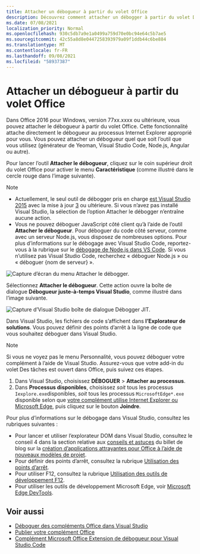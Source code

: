 ```yaml
---
title: Attacher un débogueur à partir du volet Office
description: Découvrez comment attacher un débogger à partir du volet Des tâches
ms.date: 07/08/2021
localization_priority: Normal
ms.openlocfilehash: 930c5db7a9e1a0499a759d70e0bc94e64c5b7ae5
ms.sourcegitcommit: 42c55a8d8e0447258393979a09f1ddb44c6be884
ms.translationtype: MT
ms.contentlocale: fr-FR
ms.lasthandoff: 09/08/2021
ms.locfileid: "58937387"
---
```

# <a name="attach-a-debugger-from-the-task-pane"></a>Attacher un débogueur à partir du volet Office

Dans Office 2016 pour Windows, version 77xx.xxxx ou ultérieure, vous pouvez attacher le débogueur à partir du volet Office. Cette fonctionnalité attache directement le débogueur au processus Internet Explorer approprié pour vous. Vous pouvez attacher un débogueur quel que soit l’outil que vous utilisez (générateur de Yeoman, Visual Studio Code, Node.js, Angular ou autre).

Pour lancer l’outil **Attacher le débogueur**, cliquez sur le coin supérieur droit du volet Office pour activer le menu **Caractéristique** (comme illustré dans le cercle rouge dans l’image suivante).

> [!NOTE]
> - Actuellement, le seul outil de débogger pris en charge [est Visual Studio 2015](https://www.visualstudio.com/downloads/) avec la mise à jour [3](/previous-versions/mt752379(v=vs.140)) ou ultérieure. Si vous n’avez pas installé Visual Studio, la  sélection de l’option Attacher le débogger n’entraîne aucune action.
> - Vous ne pouvez déboguer JavaScript côté client qu’à l’aide de l’outil **Attacher le débogueur**. Pour déboguer du code côté serveur, comme avec un serveur Node.js, vous disposez de nombreuses options. Pour plus d’informations sur le débogage avec Visual Studio Code, reportez-vous à la rubrique sur le [débogage de Node.js dans VS Code](https://code.visualstudio.com/docs/nodejs/nodejs-debugging). Si vous n’utilisez pas Visual Studio Code, recherchez « déboguer Node.js » ou « déboguer {nom de serveur} ».

![Capture d’écran du menu Attacher le débogger.](../images/attach-debugger.png)

Sélectionnez **Attacher le débogueur**. Cette action ouvre la boîte de dialogue **Débogueur juste-à-temps Visual Studio**, comme illustré dans l’image suivante.

![Capture d’Visual Studio boîte de dialogue Débogger JIT.](../images/visual-studio-debugger.png)

Dans Visual Studio, les fichiers de code s’affichent dans **l’Explorateur de solutions**.   Vous pouvez définir des points d’arrêt à la ligne de code que vous souhaitez déboguer dans Visual Studio.

> [!NOTE]
> Si vous ne voyez pas le menu Personnalité, vous pouvez déboguer votre complément à l’aide de Visual Studio. Assurez-vous que votre add-in du volet Des tâches est ouvert dans Office, puis suivez ces étapes.
>
> 1. Dans Visual Studio, choisissez **DÉBOGUER** > **Attacher au processus**.
> 2. Dans **Processus disponibles**, choisissez *soit* tous les processus `Iexplore.exe`disponibles, *soit* tous les processus `MicrosoftEdge*.exe` disponible selon que [votre complément utilise Internet Explorer ou Microsoft Edge](../concepts/browsers-used-by-office-web-add-ins.md), puis cliquez sur le bouton **Joindre**.

Pour plus d’informations sur le débogage dans Visual Studio, consultez les rubriques suivantes :

- Pour lancer et utiliser l’explorateur DOM dans Visual Studio, consultez le conseil 4 dans la section relative aux [conseils et astuces](/archive/blogs/officeapps/building-great-looking-apps-for-office-using-the-new-project-templates#tips_tricks) du billet de blog sur la [création d’applications attrayantes pour Office à l’aide de nouveaux modèles de projet](/archive/blogs/officeapps/building-great-looking-apps-for-office-using-the-new-project-templates).
- Pour définir des points d’arrêt, consultez la rubrique [Utilisation des points d’arrêt](/visualstudio/debugger/using-breakpoints?view=vs-2015&preserve-view=true).
- Pour utiliser F12, consultez la rubrique [Utilisation des outils de développement F12](/previous-versions/windows/internet-explorer/ie-developer/samples/bg182326(v=vs.85)).
- Pour utiliser les outils de développement Microsoft Edge, voir [Microsoft Edge DevTools](https://www.microsoft.com/p/microsoft-edge-devtools-preview/9mzbfrmz0mnj?activetab=pivot%3Aoverviewtab).

## <a name="see-also"></a>Voir aussi

- [Déboguer des compléments Office dans Visual Studio](../develop/debug-office-add-ins-in-visual-studio.md)
- [Publier votre complément Office](../publish/publish.md)
- [Complément Microsoft Office Extension de débogueur pour Visual Studio Code](debug-with-vs-extension.md)